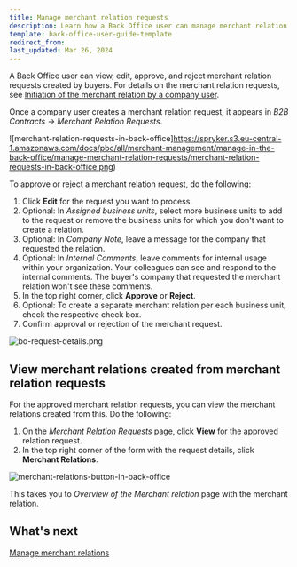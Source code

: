 ```yaml
---
title: Manage merchant relation requests
description: Learn how a Back Office user can manage merchant relation requests in the Back Office
template: back-office-user-guide-template
redirect_from:
last_updated: Mar 26, 2024
---
```


A Back Office user can view, edit, approve, and reject merchant relation requests created by buyers. For details on the merchant relation requests, see [Initiation of the merchant relation by a company user](/docs/pbc/all/merchant-management/{{page.version}}/base-shop/merchant-b2b-contracts-and-contract-requests-feature-overview.html#initiation-of-a-merchant-relation-by-a-company-user).

Once a company user creates a merchant relation request, it appears in *B2B Contracts -> Merchant Relation Requests*.

![merchant-relation-requests-in-back-office]https://spryker.s3.eu-central-1.amazonaws.com/docs/pbc/all/merchant-management/manage-in-the-back-office/manage-merchant-relation-requests/merchant-relation-requests-in-back-office.png)

To approve or reject a merchant relation request, do the following:

1. Click **Edit** for the request you want to process.
2. Optional: In *Assigned business units*, select more business units to add to the request or remove the business units for which you don't want to create a relation.
3. Optional: In *Company Note*, leave a message for the company that requested the relation.
4. Optional: In *Internal Comments*, leave comments for internal usage within your organization. Your colleagues can see and respond to the internal comments. The buyer's company that requested the merchant relation won't see these comments.
5. In the top right corner, click **Approve** or **Reject**.
6. Optional: To create a separate merchant relation per each business unit, check the respective check box.
7. Confirm approval or rejection of the merchant request.

![bo-request-details.png](https://spryker.s3.eu-central-1.amazonaws.com/docs/pbc/all/merchant-management/manage-in-the-back-office/manage-merchant-relation-requests/bo-request-details.png)

## View merchant relations created from merchant relation requests

For the approved merchant relation requests, you can view the merchant relations created from this. Do the following:

1. On the *Merchant Relation Requests* page, click **View** for the approved relation request.
2. In the top right corner of the form with the request details, click **Merchant Relations**.

![merchant-relations-button-in-back-office](https://spryker.s3.eu-central-1.amazonaws.com/docs/pbc/all/merchant-management/manage-in-the-back-office/manage-merchants/manage-merchant-relation-requests/merchant-relations-button-in-back-office.png)

This takes you to *Overview of the Merchant relation* page with the merchant relation.

## What's next

[Manage merchant relations](/docs/pbc/all/merchant-management/{{page.version}}/base-shop/manage-in-the-back-office/edit-merchant-relations.html)
